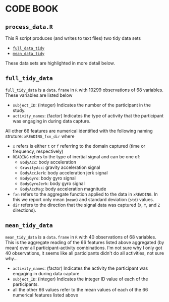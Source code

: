 # CODE BOOK
## `process_data.R`
This R script produces (and writes to text files) two tidy data sets 
* [`full_data_tidy`](#full_tidy_data)
* [`mean_data_tidy`](#mean_data_tidy)  

These data sets are highlighted in more detail below.

## `full_tidy_data` 

`full_tidy_data` is a `data.frame` in `R` with 10299 observations of 68 variables.  These variables are listed below

* `subject_ID`: (integer) Indicates the number of the participant in the study.
* `activity_names`: (factor) Indicates the type of activity that the participant was engaging in during data capture.

All other 66 features are numerical identified with the following naming struture: `xREADING_fxn_dir` where
* `x` refers is either `t` or `f` referring to the domain captured (time or frequency, respectively)
* `READING` refers to the type of inertial signal and can be one of:
  - `BodyAcc`: body acceleration
  - `GravityAcc`: gravity acceleration signal
  - `BodyAccJerk`: body acceleration jerk signal
  - `BodyGyro`: body gyro signal
  -  `BodyGyroJerk`: body gyro signal
  -  `BodyAccMag`: body acceleration magnitude
* `fxn` refers to the aggregate function applied to the data in `xREADING`.  In this we report only mean (`mean`) and standard deviation (`std`) values.  
* `dir` refers to the direction that the signal data was captured (`X`, `Y`, and `Z` directions).

## `mean_tidy_data` 

`mean_tidy_data` is a `data.frame` in `R` with 40 observations of 68 variables.  This is the aggregate reading of the 66 features listed above aggregated (by mean) over all participant-activity combinations.  I'm not sure why I only got 40 observations, it seems like all participants didn't do all activities, not sure why...

* `activity_names`: (factor) Indicates the activity the participant was engaging in during data capture
* `subject_ID`: (integer) Indicates the integer ID value of each of the participants.
* all the other 66 values refer to the mean values of each of the 66 numerical features listed above


